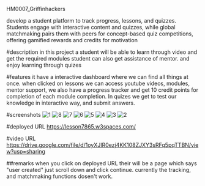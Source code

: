 HM0007_Griffinhackers

develop a student platform to track progress, lessons, and quizzes. 
Students engage with interactive content and quizzes, while global matchmaking 
pairs them with peers for concept-based quiz competitions, offering gamified
rewards and credits for motivation

#description
in this project a student will be able to learn through video and get the required modules
student can also get assistance of mentor. and enjoy learning through quizes

#features
it have a interactive dashboard where we can find all things at once.
when clicked on lessons we can access youtube videos, modules, mentor support,
we also have a progress tracker and get 10 credit points for completion of each module completion.
In quizes we get to test our knowledge in interactive way, and submit answers.

#screenshots
![1](https://github.com/user-attachments/assets/fb7f97f9-e9b1-4fb4-ac0d-20e2e6314db0)
![8](https://github.com/user-attachments/assets/6e41102c-5179-4129-9803-2f135a2d425f)
![7](https://github.com/user-attachments/assets/3ebb3ad5-8ed5-4d9e-bfbb-acdd61ecc3a3)
![6](https://github.com/user-attachments/assets/fd47d75f-cfe4-43cb-82ae-64cf4690aff7)
![5](https://github.com/user-attachments/assets/1b53733b-d8f8-4d2a-984f-35570e532ef0)
![4](https://github.com/user-attachments/assets/8a93f9e8-9be4-49c5-8841-2b5d547cfd01)
![3](https://github.com/user-attachments/assets/4d0c8932-c476-4a84-a12e-025dea7c30e5)
![2](https://github.com/user-attachments/assets/f9bba864-7609-482e-a459-906fbf9ecc87)

#deployed URL
https://lesson7865.w3spaces.com/

#video URL
https://drive.google.com/file/d/1oyXJIR0ezj4KK108ZJXY3sRFq5pqTTBN/view?usp=sharing

##remarks
when you click on deployed URL their will be a page which says "user created" just scroll down and click continue.
currently the tracking, and matchmaking functions dosen't work.

